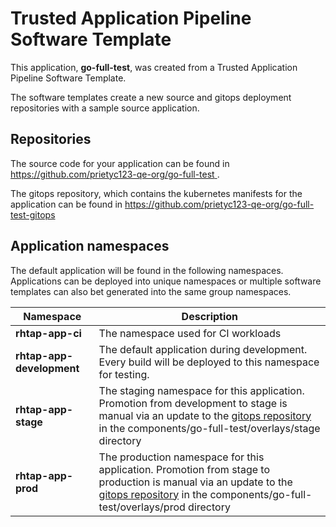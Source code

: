 # Trusted Application Pipeline Software Template

This application, **go-full-test**, was created from a Trusted Application Pipeline Software Template.

The software templates create a new source and gitops deployment repositories with a sample source application. 

## Repositories

The source code for your application can be found in [https://github.com/prietyc123-qe-org/go-full-test ](https://github.com/prietyc123-qe-org/go-full-test ).
 
The gitops repository, which contains the kubernetes manifests for the application can be found in 
[https://github.com/prietyc123-qe-org/go-full-test-gitops ](https://github.com/prietyc123-qe-org/go-full-test-gitops ) 

## Application namespaces 

The default application will be found in the following namespaces. Applications can be deployed into unique namespaces or multiple software templates can also bet generated into the same group namespaces.  

|  Namespace   |  Description   |  
| -------- | -------- |
| **rhtap-app-ci** | The namespace used for CI workloads |
| **rhtap-app-development** | The default application during development. Every build will be deployed to this namespace for testing. |
| **rhtap-app-stage** | The staging namespace for this application. Promotion from development to stage is manual via an update to the [gitops repository](https://github.com/prietyc123-qe-org/go-full-test-gitops ) in the components/go-full-test/overlays/stage directory |
| **rhtap-app-prod** | The production namespace for this application. Promotion from stage to production is manual via an update to the [gitops repository](https://github.com/prietyc123-qe-org/go-full-test-gitops ) in the components/go-full-test/overlays/prod directory |